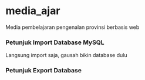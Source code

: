 # media_ajar
Media pembelajaran pengenalan provinsi berbasis web

### Petunjuk Import Database MySQL
Langsung import saja, gausah bikin database dulu

### Petunjuk Export Database
